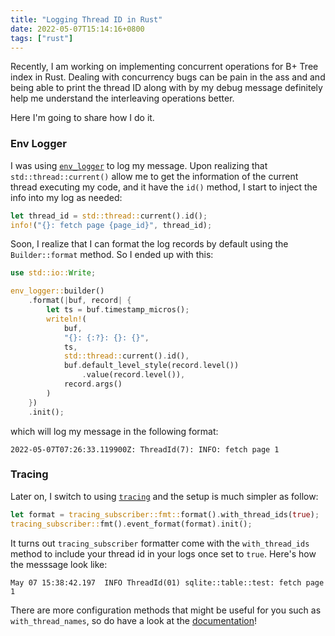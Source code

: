 ```yaml
---
title: "Logging Thread ID in Rust"
date: 2022-05-07T15:14:16+0800
tags: ["rust"]
---
```


Recently, I am working on implementing concurrent operations for B+ Tree
index in Rust. Dealing with concurrency bugs can be pain in the ass and
and being able to print the thread ID along with by my debug message definitely
help me understand the interleaving operations better.

Here I'm going to share how I do it.

### Env Logger

I was using [`env_logger`](https://docs.rs/env_logger/latest/env_logger/) to
log my message. Upon realizing that `std::thread::current()` allow me to get
the information of the current thread executing my code, and it have the `id()`
method, I start to inject the info into my log as needed:

```rust
let thread_id = std::thread::current().id();
info!("{}: fetch page {page_id}", thread_id);
```

Soon, I realize that I can format the log records by default
using the `Builder::format` method. So I ended up with this:

```rust
use std::io::Write;

env_logger::builder()
    .format(|buf, record| {
        let ts = buf.timestamp_micros();
        writeln!(
            buf,
            "{}: {:?}: {}: {}",
            ts,
            std::thread::current().id(),
            buf.default_level_style(record.level())
                .value(record.level()),
            record.args()
        )
    })
    .init();
```

which will log my message in the following format:

```
2022-05-07T07:26:33.119900Z: ThreadId(7): INFO: fetch page 1
```

### Tracing

Later on, I switch to using [`tracing`](https://github.com/tokio-rs/tracing)
and the setup is much simpler as follow:

```rust
let format = tracing_subscriber::fmt::format().with_thread_ids(true);
tracing_subscriber::fmt().event_format(format).init();
```

It turns out `tracing_subscriber` formatter come with the `with_thread_ids`
method to include your thread id in your logs once set to `true`. Here's
how the messsage look like:

```
May 07 15:38:42.197  INFO ThreadId(01) sqlite::table::test: fetch page 1
```

There are more configuration methods that might be useful for you such as `with_thread_names`,
so do have a look at the
[documentation](https://docs.rs/tracing-subscriber/latest/tracing_subscriber/fmt/struct.SubscriberBuilder.html)!
